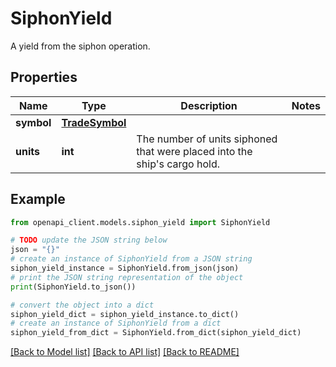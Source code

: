 # SiphonYield

A yield from the siphon operation.

## Properties

Name | Type | Description | Notes
------------ | ------------- | ------------- | -------------
**symbol** | [**TradeSymbol**](TradeSymbol.md) |  | 
**units** | **int** | The number of units siphoned that were placed into the ship&#39;s cargo hold. | 

## Example

```python
from openapi_client.models.siphon_yield import SiphonYield

# TODO update the JSON string below
json = "{}"
# create an instance of SiphonYield from a JSON string
siphon_yield_instance = SiphonYield.from_json(json)
# print the JSON string representation of the object
print(SiphonYield.to_json())

# convert the object into a dict
siphon_yield_dict = siphon_yield_instance.to_dict()
# create an instance of SiphonYield from a dict
siphon_yield_from_dict = SiphonYield.from_dict(siphon_yield_dict)
```
[[Back to Model list]](../README.md#documentation-for-models) [[Back to API list]](../README.md#documentation-for-api-endpoints) [[Back to README]](../README.md)


